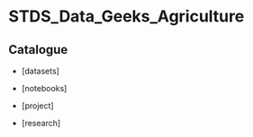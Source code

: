 # STDS_Data_Geeks_Agriculture

## Catalogue

- [datasets]

- [notebooks]

- [project]

- [research]
